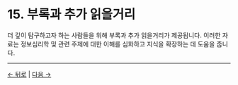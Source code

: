 # 15. 부록과 추가 읽을거리

더 깊이 탐구하고자 하는 사람들을 위해 부록과 추가 읽을거리가 제공됩니다. 이러한 자료는 정보심리학 및 관련 주제에 대한 이해를 심화하고 지식을 확장하는 데 도움을 줍니다.

---
<div class="navigation-links">
<a href="14_윤리의_심층_탐구.md" class="nav-link prev-link">← 뒤로</a> | <a href="16_정보심리주의와_인공지능.md" class="nav-link next-link">다음 →</a>
</div>
